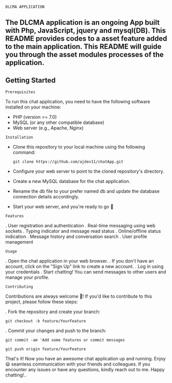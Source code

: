 `DLCMA APPLICATION`

## The DLCMA application is an ongoing App built with Php, JavaScript, jquery and mysql(DB). This README provides codes to a asset feature added to the main application. This README will guide you through the asset modules processes of the application.

## Getting Started

`Prerequisites`

To run this chat application, you need to have the following software installed on your machine:

- PHP (version >= 7.0)
- MySQL (or any other compatible database)
- Web server (e.g., Apache, Nginx)

`Installation`

- Clone this repository to your local machine using the following command:
  
  `git clone https://github.com/ajdev11/chatApp.git`
  
- Configure your web server to point to the cloned repository's directory.
- Create a new MySQL database for the chat application.
- Rename the db file to your prefer named db and update the database connection details accordingly.
- Start your web server, and you're ready to go 🚀

`Features`

. User registration and authentication
. Real-time messaging using web sockets
. Typing indicator and message read status
. Online/offline status indication
. Message history and conversation search
. User profile management

`Usage`

. Open the chat application in your web browser.
. If you don't have an account, click on the "Sign Up" link to create a new account.
. Log in using your credentials
. Start chatting! You can send messages to other users and manage your profile.

`Contributing`

Contributions are always welcome 🙂! If you'd like to contribute to this project, please follow these steps:

. Fork the repository and create your branch:

`git checkout -b feature/YourFeature`

. Commit your changes and push to the branch:

`git commit -am 'Add some features or commit messages`

`git push origin feature/YourFeature`


That's it! Now you have an awesome chat application up and running. Enjoy 😃 seamless communication with your friends and colleagues. If you encounter any issues or have any questions, kindly reach out to me. Happy chatting!..









